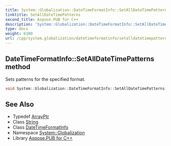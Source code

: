 ```yaml
---
title: System::Globalization::DateTimeFormatInfo::SetAllDateTimePatterns method
linktitle: SetAllDateTimePatterns
second_title: Aspose.PUB for C++
description: 'System::Globalization::DateTimeFormatInfo::SetAllDateTimePatterns method. Sets patterns for the specified format in C++.'
type: docs
weight: 6100
url: /cpp/system.globalization/datetimeformatinfo/setalldatetimepatterns/
---
```

## DateTimeFormatInfo::SetAllDateTimePatterns method


Sets patterns for the specified format.

```cpp
void System::Globalization::DateTimeFormatInfo::SetAllDateTimePatterns(const ArrayPtr<String> &patterns, char16_t format)
```

## See Also

* Typedef [ArrayPtr](../../../system/arrayptr/)
* Class [String](../../../system/string/)
* Class [DateTimeFormatInfo](../)
* Namespace [System::Globalization](../../)
* Library [Aspose.PUB for C++](../../../)
